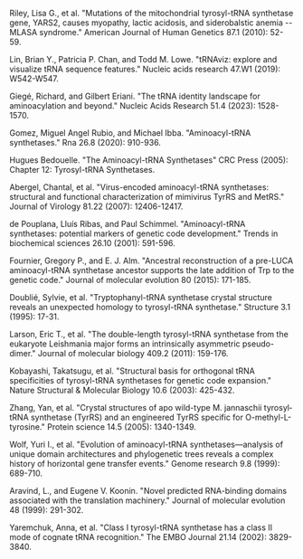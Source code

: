 Riley, Lisa G., et al. "Mutations of the mitochondrial tyrosyl-tRNA synthetase gene, YARS2, causes myopathy, lactic acidosis, and siderobalstic anemia --MLASA syndrome." American Journal of Human Genetics 87.1 (2010): 52-59.

Lin, Brian Y., Patricia P. Chan, and Todd M. Lowe. "tRNAviz: explore and visualize tRNA sequence features." Nucleic acids research 47.W1 (2019): W542-W547.

Giegé, Richard, and Gilbert Eriani. "The tRNA identity landscape for aminoacylation and beyond." Nucleic Acids Research 51.4 (2023): 1528-1570.


Gomez, Miguel Angel Rubio, and Michael Ibba. "Aminoacyl-tRNA synthetases." Rna 26.8 (2020): 910-936.






Hugues Bedouelle. "The Aminoacyl-tRNA Synthetases" CRC Press (2005): Chapter 12: Tyrosyl-tRNA Synthetases.



Abergel, Chantal, et al. "Virus-encoded aminoacyl-tRNA synthetases: structural and functional characterization of mimivirus TyrRS and MetRS." Journal of Virology 81.22 (2007): 12406-12417.




de Pouplana, Lluı́s Ribas, and Paul Schimmel. "Aminoacyl-tRNA synthetases: potential markers of genetic code development." Trends in biochemical sciences 26.10 (2001): 591-596.



Fournier, Gregory P., and E. J. Alm. "Ancestral reconstruction of a pre-LUCA aminoacyl-tRNA synthetase ancestor supports the late addition of Trp to the genetic code." Journal of molecular evolution 80 (2015): 171-185.



Doublié, Sylvie, et al. "Tryptophanyl-tRNA synthetase crystal structure reveals an unexpected homology to tyrosyl-tRNA synthetase." Structure 3.1 (1995): 17-31.



Larson, Eric T., et al. "The double-length tyrosyl-tRNA synthetase from the eukaryote Leishmania major forms an intrinsically asymmetric pseudo-dimer." Journal of molecular biology 409.2 (2011): 159-176.



Kobayashi, Takatsugu, et al. "Structural basis for orthogonal tRNA specificities of tyrosyl-tRNA synthetases for genetic code expansion." Nature Structural & Molecular Biology 10.6 (2003): 425-432.



Zhang, Yan, et al. "Crystal structures of apo wild-type M. jannaschii tyrosyl‐tRNA synthetase (TyrRS) and an engineered TyrRS specific for O-methyl-L-tyrosine." Protein science 14.5 (2005): 1340-1349.



Wolf, Yuri I., et al. "Evolution of aminoacyl-tRNA synthetases—analysis of unique domain architectures and phylogenetic trees reveals a complex history of horizontal gene transfer events." Genome research 9.8 (1999): 689-710.




Aravind, L., and Eugene V. Koonin. "Novel predicted RNA-binding domains associated with the translation machinery." Journal of molecular evolution 48 (1999): 291-302.




Yaremchuk, Anna, et al. "Class I tyrosyl-tRNA synthetase has a class II mode of cognate tRNA recognition." The EMBO Journal 21.14 (2002): 3829-3840.

